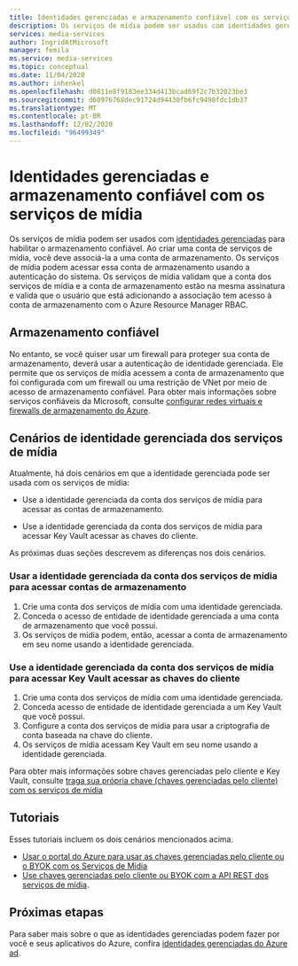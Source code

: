 ```yaml
---
title: Identidades gerenciadas e armazenamento confiável com os serviços de mídia
description: Os serviços de mídia podem ser usados com identidades gerenciadas para habilitar o armazenamento confiável.
services: media-services
author: IngridAtMicrosoft
manager: femila
ms.service: media-services
ms.topic: conceptual
ms.date: 11/04/2020
ms.author: inhenkel
ms.openlocfilehash: d0811e8f9183ee334d413bcad69f2c7b32023be3
ms.sourcegitcommit: d60976768dec91724d94430fb6fc9498fdc1db37
ms.translationtype: MT
ms.contentlocale: pt-BR
ms.lasthandoff: 12/02/2020
ms.locfileid: "96499349"
---
```

# <a name="managed-identities-and-trusted-storage-with-media-services"></a>Identidades gerenciadas e armazenamento confiável com os serviços de mídia

Os serviços de mídia podem ser usados com [identidades gerenciadas](../../active-directory/managed-identities-azure-resources/overview.md) para habilitar o armazenamento confiável. Ao criar uma conta de serviços de mídia, você deve associá-la a uma conta de armazenamento. Os serviços de mídia podem acessar essa conta de armazenamento usando a autenticação do sistema. Os serviços de mídia validam que a conta dos serviços de mídia e a conta de armazenamento estão na mesma assinatura e valida que o usuário que está adicionando a associação tem acesso à conta de armazenamento com o Azure Resource Manager RBAC.

## <a name="trusted-storage"></a>Armazenamento confiável

No entanto, se você quiser usar um firewall para proteger sua conta de armazenamento, deverá usar a autenticação de identidade gerenciada. Ele permite que os serviços de mídia acessem a conta de armazenamento que foi configurada com um firewall ou uma restrição de VNet por meio de acesso de armazenamento confiável.  Para obter mais informações sobre serviços confiáveis da Microsoft, consulte [configurar redes virtuais e firewalls de armazenamento do Azure](../../storage/common/storage-network-security.md#trusted-microsoft-services).

## <a name="media-services-managed-identity-scenarios"></a>Cenários de identidade gerenciada dos serviços de mídia

Atualmente, há dois cenários em que a identidade gerenciada pode ser usada com os serviços de mídia:

- Use a identidade gerenciada da conta dos serviços de mídia para acessar as contas de armazenamento.

- Use a identidade gerenciada da conta dos serviços de mídia para acessar Key Vault acessar as chaves do cliente.

As próximas duas seções descrevem as diferenças nos dois cenários.

### <a name="use-the-managed-identity-of-the-media-services-account-to-access-storage-accounts"></a>Usar a identidade gerenciada da conta dos serviços de mídia para acessar contas de armazenamento

1. Crie uma conta dos serviços de mídia com uma identidade gerenciada.
1. Conceda o acesso de entidade de identidade gerenciada a uma conta de armazenamento que você possui.
1. Os serviços de mídia podem, então, acessar a conta de armazenamento em seu nome usando a identidade gerenciada.

### <a name="use-the-managed-identity-of-the-media-services-account-to-access-key-vault-to-access-customer-keys"></a>Use a identidade gerenciada da conta dos serviços de mídia para acessar Key Vault acessar as chaves do cliente

1. Crie uma conta dos serviços de mídia com uma identidade gerenciada.
1. Conceda acesso de entidade de identidade gerenciada a um Key Vault que você possui.
1. Configure a conta dos serviços de mídia para usar a criptografia de conta baseada na chave do cliente.
1. Os serviços de mídia acessam Key Vault em seu nome usando a identidade gerenciada.

Para obter mais informações sobre chaves gerenciadas pelo cliente e Key Vault, consulte [traga sua própria chave (chaves gerenciadas pelo cliente) com os serviços de mídia](concept-use-customer-managed-keys-byok.md)

## <a name="tutorials"></a>Tutoriais

Esses tutoriais incluem os dois cenários mencionados acima.

- [Usar o portal do Azure para usar as chaves gerenciadas pelo cliente ou o BYOK com os Serviços de Mídia](tutorial-byok-portal.md)
- [Use chaves gerenciadas pelo cliente ou BYOK com a API REST dos serviços de mídia](tutorial-byok-postman.md).

## <a name="next-steps"></a>Próximas etapas

Para saber mais sobre o que as identidades gerenciadas podem fazer por você e seus aplicativos do Azure, confira [identidades gerenciadas do Azure ad](../../active-directory/managed-identities-azure-resources/overview.md).